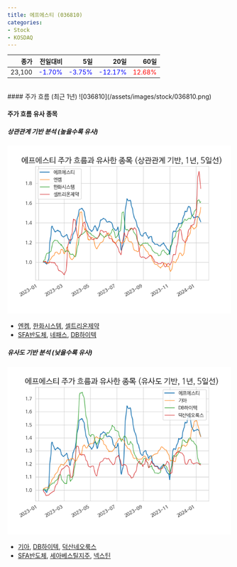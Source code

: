 ```yaml
---
title: 에프에스티 (036810)
categories:
- Stock
- KOSDAQ
---
```


|종가|전일대비|5일|20일|60일|
|---:|-------:|--:|---:|---:|
|23,100|<span style="color: blue">-1.70%</span>|<span style="color: blue">-3.75%</span>|<span style="color: blue">-12.17%</span>|<span style="color: red">12.68%</span>|

<!-- more -->
<br>
#### 주가 흐름 (최근 1년)
![036810](/assets/images/stock/036810.png)

#### 주가 흐름 유사 종목

##### 상관관계 기반 분석 (높을수록 유사)
![036810](/assets/images/stock/036810_corr.png)
- [엔켐](/348370/), [한화시스템](/272210/), [셀트리온제약](/068760/)
- [SFA반도체](/036540/), [네패스](/033640/), [DB하이텍](/000990/)

##### 유사도 기반 분석 (낮을수록 유사)	
![036810](/assets/images/stock/036810_sim.png)
- [기아](/000270/), [DB하이텍](/000990/), [덕산네오룩스](/213420/)
- [SFA반도체](/036540/), [세아베스틸지주](/001430/), [넥스틴](/348210/)